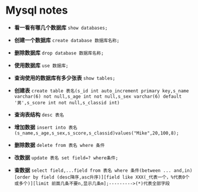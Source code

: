 # Mysql notes
- **看一看有哪几个数据库**
`show databases;`

- **创建一个数据库**
`create database 数据库名称;`

- **删除数据库**
`drop database 数据库名称;`

- **使用数据库**
`use 数据库;`

- **查询使用的数据库有多少张表**
`show tables;`

- **创建表**
`create table 表名(s_id int auto_increment primary key,s_name varchar(6) not null,s_age int not null,s_sex varchar(6) default '男',s_score int not null,s_classid int)`

- **查询表结构**
`desc 表名`

- **增加数据**
`insert into 表名(s_name,s_age,s_sex,s_score,s_classid)values("Mike",20,100,8);`

- **删除数据**
`delete from 表名 where 条件`

- **改数据**
`update 表名 set field=? where条件;`

- **查数据**
`select field,...field from 表名 where 条件(between ... and,in)[order by field (desc降序,asc升序)][field like
XXX(_代表一个，%代表0个或多个)][limit 前面几条不要n,显示几条m];--------->(*)代表全部字段`